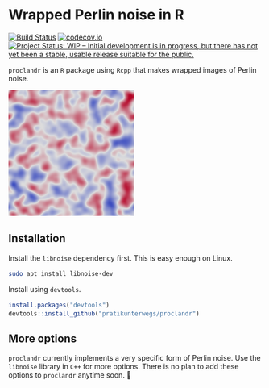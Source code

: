 # Wrapped Perlin noise in R

<!-- badges: start --> 
  [![Build Status](https://travis-ci.org/pratikunterwegs/atlastools.svg?branch=master)](https://travis-ci.org/pratikunterwegs/proclandr) 
  [![codecov.io](https://codecov.io/github/pratikunterwegs/atlastools/coverage.svg?branch=master)](https://codecov.io/github/pratikunterwegs/proclandr/branch/master)
  [![Project Status: WIP – Initial development is in progress, but there has not yet been a stable, usable release suitable for the public.](https://www.repostatus.org/badges/latest/wip.svg)](https://www.repostatus.org/#wip)
  
<!-- badges: end -->

`proclandr` is an `R` package using `Rcpp` that makes wrapped images of Perlin noise.

![Wrapped Perlin Noise](https://github.com/pratikunterwegs/proclandr/blob/master/inst/test_noise_1.png)

## Installation

Install the `libnoise` dependency first. This is easy enough on Linux.

```bash
sudo apt install libnoise-dev
```

Install using `devtools`.

```r
install.packages("devtools")
devtools::install_github("pratikunterwegs/proclandr")
```

## More options

`proclandr` currently implements a very specific form of Perlin noise.
Use the `libnoise` library in `C++` for more options. There is no plan to add these options to `proclandr` anytime soon. 🤷
